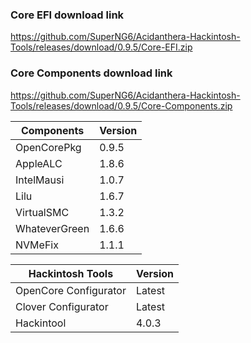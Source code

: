 
### Core EFI download link
https://github.com/SuperNG6/Acidanthera-Hackintosh-Tools/releases/download/0.9.5/Core-EFI.zip

### Core Components download link
https://github.com/SuperNG6/Acidanthera-Hackintosh-Tools/releases/download/0.9.5/Core-Components.zip

| Components    | Version               |
| ------------- | --------------------- |
| OpenCorePkg   | 0.9.5    | 
| AppleALC      | 1.8.6       |
| IntelMausi    | 1.0.7     |
| Lilu          | 1.6.7           |
| VirtualSMC    | 1.3.2     |
| WhateverGreen | 1.6.6  |
| NVMeFix       | 1.1.1        |

| Hackintosh Tools      | Version           |
| --------------------- | ----------------- |
| OpenCore Configurator | Latest            | 
| Clover Configurator   | Latest            |
| Hackintool            | 4.0.3 |


